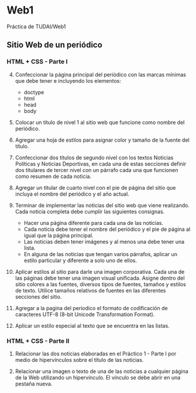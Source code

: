 # Web1
Práctica de TUDAI/Web1 

## Sitio Web de un periódico

### HTML + CSS - Parte I

4. Confeccionar la página principal del periódico con las marcas mínimas que debe tener e incluyendo los elementos:
    * doctype
    * html
    * head
    * body

5. Colocar un título de nivel 1 al sitio web que funcione como nombre del periódico. 

6. Agregar una hoja de estilos para asignar color y tamaño de la fuente del título.

8. Confeccionar dos títulos de segundo nivel con los textos Noticias Políticas y Noticias Deportivas, en cada una de estas secciones definir dos titulares de tercer nivel con un párrafo cada una que funcionen como resumen de cada noticia.

9. Agregar un titular de cuarto nivel con el pie de página del sitio que incluya el nombre del periódico y el año actual.

10. Terminar de implementar las noticias del sitio web que viene realizando. Cada noticia completa debe cumplir las siguientes consignas.
	* Hacer una página diferente para cada una de las noticias.
	* Cada noticia debe tener el nombre del periódico y el pie de página al igual que la página principal.
	* Las noticias deben tener imágenes y al menos una debe tener una lista.
	* En alguna de las noticias que tengan varios párrafos, aplicar un estilo particular y diferente a solo uno de ellos.

11. Aplicar estilos al sitio para darle una imagen corporativa. Cada una de las páginas debe tener una imagen visual unificada. Asigne dentro del sitio colores a las fuentes, diversos  tipos de fuentes, tamaños y estilos de texto. Utilice tamaños relativos de fuentes  en las diferentes secciones del sitio.

12. Agregar a la pagina del periodico el formato de codificación de caracteres UTF-8 (8-bit Unicode Transformation Format).

13. Aplicar un estilo especial al texto que se encuentra en las listas.

### HTML + CSS - Parte II

1. Relacionar las dos noticias elaboradas en el Práctico 1 - Parte I por medio de hipervínculos sobre el título de las noticias.

2. Relacionar una imagen o texto de una de las noticias a cualquier página de la Web utilizando un hipervínculo. El vínculo se debe abrir en una pestaña nueva.
